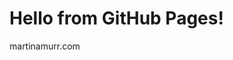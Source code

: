 <!DOCTYPE html>
<html>
<head>
  <title>Welcome to martinamurr.com</title>
</head>
<body>
  <h1>Hello from GitHub Pages!</h1>
  <p>martinamurr.com</p>
</body>
</html>
